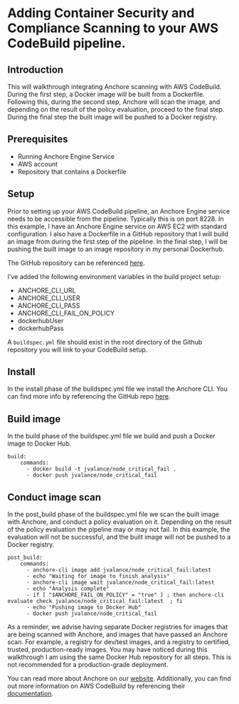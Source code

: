 # Adding Container Security and Compliance Scanning to your AWS CodeBuild pipeline.

## Introduction

This will walkthrough integrating Anchore scanning with AWS CodeBuild. During the first step, a Docker image will be built from a Dockerfile. Following this, during the second step, Anchore will scan the image, and depending on the result of the policy evaluation, proceed to the final step. During the final step the built image will be pushed to a Docker registry.

## Prerequisites

- Running Anchore Engine Service
- AWS account
- Repository that contains a Dockerfile

## Setup

Prior to setting up your AWS CodeBuild pipeline, an Anchore Engine service needs to be accessible from the pipeline. Typically this is on port 8228. In this example, I have an Anchore Engine service on AWS EC2 with standard configuration. I also have a Dockerfile in a GitHub repository that I will build an image from during the first step of the pipeline. In the final step, I will be pushing the built image to an image repository in my personal Dockerhub.

The GitHub repository can be referenced [here](https://github.com/valancej/aws-codepipeline-anchore-demo).

I've added the following environment variables in the build project setup:

- ANCHORE_CLI_URL
- ANCHORE_CLI_USER
- ANCHORE_CLI_PASS
- ANCHORE_CLI_FAIL_ON_POLICY
- dockerhubUser
- dockerhubPass

A `buildspec.yml` file should exist in the root directory of the Github repository you will link to your CodeBuild setup.

## Install

In the install phase of the buildspec.yml file we install the Anchore CLI. You can find more info by referencing the GitHub repo [here](https://github.com/anchore/anchore-cli).

## Build image

In the build phase of the buildspec.yml file we build and push a Docker image to Docker Hub.

```
build:
    commands:
      - docker build -t jvalance/node_critical_fail .
      - docker push jvalance/node_critical_fail
```

## Conduct image scan

In the post_build phase of the buildspec.yml file we scan the built image with Anchore, and conduct a policy evaluation on it. Depending on the result of the policy evaluation the pipeline may or may not fail. In this example, the evaluation will not be successful, and the built image will not be pushed to a Docker registry. 

```
post_build:
    commands:
      - anchore-cli image add jvalance/node_critical_fail:latest
      - echo "Waiting for image to finish analysis"
      - anchore-cli image wait jvalance/node_critical_fail:latest
      - echo "Analysis complete"
      - if [ "$ANCHORE_FAIL_ON_POLICY" = "true" ] ; then anchore-cli evaluate check jvalance/node_critical_fail:latest  ; fi
      - echo "Pushing image to Docker Hub"
      - docker push jvalance/node_critical_fail
```

As a reminder, we advise having separate Docker registries for images that are being scanned with Anchore, and images that have passed an Anchore scan. For example, a registry for dev/test images, and a registry to certified, trusted, production-ready images. You may have noticed during this walkthrough I am using the same Docker Hub repository for all steps. This is not recommended for a production-grade deployment. 

You can read more about Anchore on our [website](https://anchore.com). Additionally, you can find out more information on AWS CodeBuild by referencing their [documentation](https://docs.aws.amazon.com/codebuild/index.html#lang/en_us).




